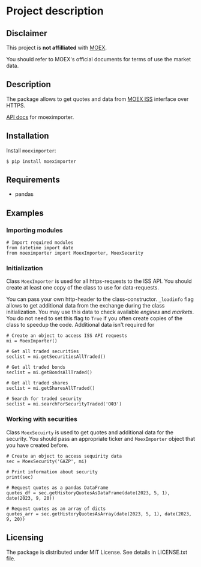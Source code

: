 # Project description

## Disclaimer
This project is **not affilliated** with [MOEX](https://www.moex.com).

You should refer to MOEX's official documents for terms of use the market data.

## Description

The package allows to get quotes and data from [MOEX ISS](https://iss.moex.com/iss/reference/) interface over HTTPS.

[API docs](https://github.com/cdracer/moex-importer/wiki/Documentation) for moeximporter.

## Installation
Install `moeximporter`:

`$ pip install moeximporter`

## Requirements
- pandas

## Examples
### Importing modules
```
# Import required modules
from datetime import date
from moeximporter import MoexImporter, MoexSecurity
```

### Initialization
Class `MoexImporter` is used for all https-requests to the ISS API. You should create at least one copy of the class to use for data-requests.

You can pass your own http-header to the class-constructor. `_loadinfo` flag allows to get additional data from the exchange during the class initialization. You may use this data to check available *engines* and *markets*. You do not need to set this flag to `True` if you often create copies of the class to speedup the code. Additional data isn't required for
```
# Create an object to access ISS API requests
mi = MoexImporter()

# Get all traded securities
seclist = mi.getSecuritiesAllTraded()

# Get all traded bonds
seclist = mi.getBondsAllTraded()

# Get all traded shares
seclist = mi.getSharesAllTraded()

# Search for traded security
seclist = mi.searchForSecurityTraded('ОФЗ')

```

### Working with securities
Class `MoexSecuirty` is used to get quotes and additional data for the security. You should pass an appropriate ticker and `MoexImporter` object that you have created before.

```
# Create an object to access sequirity data
sec = MoexSecurity('GAZP', mi)

# Print information about security
print(sec)

# Request quotes as a pandas DataFrame
quotes_df = sec.getHistoryQuotesAsDataFrame(date(2023, 5, 1), date(2023, 9, 20))

# Request quotes as an array of dicts
quotes_arr = sec.getHistoryQuotesAsArray(date(2023, 5, 1), date(2023, 9, 20))

```
## Licensing

The package is distributed under MIT License. See details in LICENSE.txt file.
